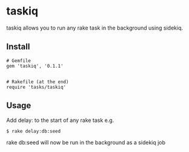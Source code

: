 taskiq
============

taskiq allows you to run any rake task in the background using sidekiq. 


Install
-------

    # Gemfile
    gem 'taskiq', '0.1.1'

 
    # Rakefile (at the end)
    require 'tasks/taskiq' 

Usage
-----

Add delay: to the start of any rake task e.g.

    $ rake delay:db:seed

rake db:seed will now be run in the background as a sidekiq job
